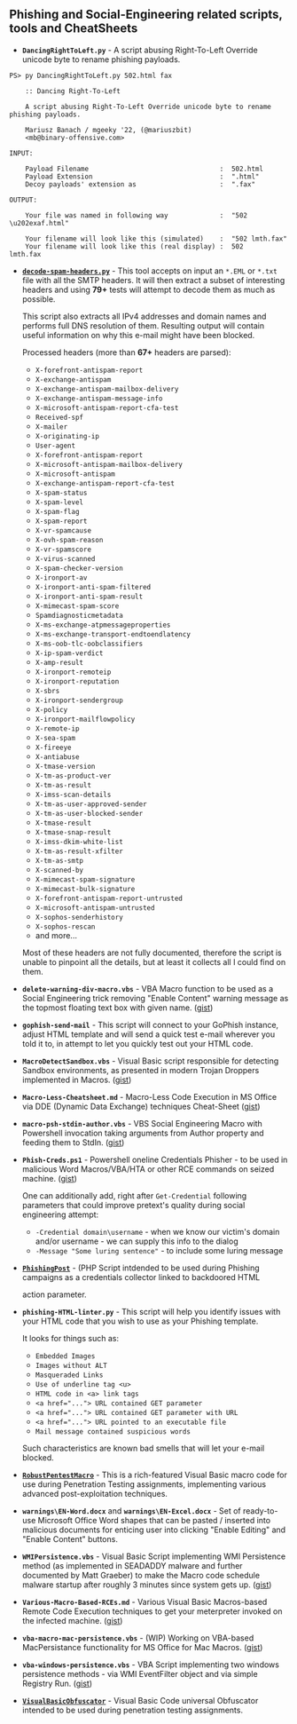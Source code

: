## Phishing and Social-Engineering related scripts, tools and CheatSheets


- **`DancingRightToLeft.py`** - A script abusing Right-To-Left Override unicode byte to rename phishing payloads.

```
PS> py DancingRightToLeft.py 502.html fax

    :: Dancing Right-To-Left

    A script abusing Right-To-Left Override unicode byte to rename phishing payloads.

    Mariusz Banach / mgeeky '22, (@mariuszbit)
    <mb@binary-offensive.com>

INPUT:

    Payload Filename                                 :  502.html
    Payload Extension                                :  ".html"
    Decoy payloads' extension as                     :  ".fax"

OUTPUT:

    Your file was named in following way             :  "502 \u202exaf.html"

    Your filename will look like this (simulated)    :  "502 lmth.fax"
    Your filename will look like this (real display) :  502                                              lmth.fax
```

- [**`decode-spam-headers.py`**](https://github.com/mgeeky/decode-spam-headers) - This tool accepts on input an `*.EML` or `*.txt` file with all the SMTP headers. It will then extract a subset of interesting headers and using **79+** tests will attempt to decode them as much as possible.

  This script also extracts all IPv4 addresses and domain names and performs full DNS resolution of them.
  Resulting output will contain useful information on why this e-mail might have been blocked.

  Processed headers (more than **67+** headers are parsed):

  - `X-forefront-antispam-report`
  - `X-exchange-antispam`
  - `X-exchange-antispam-mailbox-delivery`
  - `X-exchange-antispam-message-info`
  - `X-microsoft-antispam-report-cfa-test`
  - `Received-spf`
  - `X-mailer`
  - `X-originating-ip`
  - `User-agent`
  - `X-forefront-antispam-report`
  - `X-microsoft-antispam-mailbox-delivery`
  - `X-microsoft-antispam`
  - `X-exchange-antispam-report-cfa-test`
  - `X-spam-status`
  - `X-spam-level`
  - `X-spam-flag`
  - `X-spam-report`
  - `X-vr-spamcause`
  - `X-ovh-spam-reason`
  - `X-vr-spamscore`
  - `X-virus-scanned`
  - `X-spam-checker-version`
  - `X-ironport-av`
  - `X-ironport-anti-spam-filtered`
  - `X-ironport-anti-spam-result`
  - `X-mimecast-spam-score`
  - `Spamdiagnosticmetadata`
  - `X-ms-exchange-atpmessageproperties`
  - `X-ms-exchange-transport-endtoendlatency`
  - `X-ms-oob-tlc-oobclassifiers`
  - `X-ip-spam-verdict`
  - `X-amp-result`
  - `X-ironport-remoteip`
  - `X-ironport-reputation`
  - `X-sbrs`
  - `X-ironport-sendergroup`
  - `X-policy`
  - `X-ironport-mailflowpolicy`
  - `X-remote-ip`
  - `X-sea-spam`
  - `X-fireeye`
  - `X-antiabuse`
  - `X-tmase-version`
  - `X-tm-as-product-ver`
  - `X-tm-as-result`
  - `X-imss-scan-details`
  - `X-tm-as-user-approved-sender`
  - `X-tm-as-user-blocked-sender`
  - `X-tmase-result`
  - `X-tmase-snap-result`
  - `X-imss-dkim-white-list`
  - `X-tm-as-result-xfilter`
  - `X-tm-as-smtp`
  - `X-scanned-by`
  - `X-mimecast-spam-signature`
  - `X-mimecast-bulk-signature`
  - `X-forefront-antispam-report-untrusted`
  - `X-microsoft-antispam-untrusted`
  - `X-sophos-senderhistory`
  - `X-sophos-rescan`
  - and more...

  Most of these headers are not fully documented, therefore the script is unable to pinpoint all the details, but at least it collects all I could find on them.


- **`delete-warning-div-macro.vbs`** - VBA Macro function to be used as a Social Engineering trick removing "Enable Content" warning message as the topmost floating text box with given name. ([gist](https://gist.github.com/mgeeky/9cb6acdec31c8a70cc037c84c77a359c))

- **`gophish-send-mail`** - This script will connect to your GoPhish instance, adjust HTML template and will send a quick test e-mail wherever you told it to, in attempt to let you quickly test out your HTML code.

- **`MacroDetectSandbox.vbs`** - Visual Basic script responsible for detecting Sandbox environments, as presented in modern Trojan Droppers implemented in Macros. ([gist](https://gist.github.com/mgeeky/61e4dfe305ab719e9874ca442779a91d))

- **`Macro-Less-Cheatsheet.md`** - Macro-Less Code Execution in MS Office via DDE (Dynamic Data Exchange) techniques Cheat-Sheet ([gist](https://gist.github.com/mgeeky/981213b4c73093706fc2446deaa5f0c5))

- **`macro-psh-stdin-author.vbs`** - VBS Social Engineering Macro with Powershell invocation taking arguments from Author property and feeding them to StdIn. ([gist](https://gist.github.com/mgeeky/50c4b7fa22d930a80247fea62755fbd3))

- **`Phish-Creds.ps1`** - Powershell oneline Credentials Phisher - to be used in malicious Word Macros/VBA/HTA or other RCE commands on seized machine. ([gist](https://gist.github.com/mgeeky/a404d7f23c85954650d686bb3f02abaf))

    One can additionally add, right after `Get-Credential` following parameters that could improve pretext's quality during social engineering attempt:
    - `-Credential domain\username` - when we know our victim's domain and/or username - we can supply this info to the dialog
    - `-Message "Some luring sentence"` - to include some luring message

- [**`PhishingPost`**](https://github.com/mgeeky/PhishingPost) - (PHP Script intdended to be used during Phishing campaigns as a credentials collector linked to backdoored HTML <form> action parameter.

- **`phishing-HTML-linter.py`** - This script will help you identify issues with your HTML code that you wish to use as your Phishing template.

  It looks for things such as:

  - `Embedded Images`
  - `Images without ALT`
  - `Masqueraded Links`
  - `Use of underline tag <u>`
  - `HTML code in <a> link tags`
  - `<a href="..."> URL contained GET parameter`
  - `<a href="..."> URL contained GET parameter with URL`
  - `<a href="..."> URL pointed to an executable file`
  - `Mail message contained suspicious words`
  
  Such characteristics are known bad smells that will let your e-mail blocked.

- [**`RobustPentestMacro`**](https://github.com/mgeeky/RobustPentestMacro) - This is a rich-featured Visual Basic macro code for use during Penetration Testing assignments, implementing various advanced post-exploitation techniques.

- **`warnings\EN-Word.docx`** and **`warnings\EN-Excel.docx`**  - Set of ready-to-use Microsoft Office Word shapes that can be pasted / inserted into malicious documents for enticing user into clicking "Enable Editing" and "Enable Content" buttons.

- **`WMIPersistence.vbs`** - Visual Basic Script implementing WMI Persistence method (as implemented in SEADADDY malware and further documented by Matt Graeber) to make the Macro code schedule malware startup after roughly 3 minutes since system gets up. ([gist](https://gist.github.com/mgeeky/d00ba855d2af73fd8d7446df0f64c25a))

- **`Various-Macro-Based-RCEs.md`** - Various Visual Basic Macros-based Remote Code Execution techniques to get your meterpreter invoked on the infected machine. ([gist](https://gist.github.com/mgeeky/61e4dfe305ab719e9874ca442779a91d))

- **`vba-macro-mac-persistence.vbs`** - (WIP) Working on VBA-based MacPersistance functionality for MS Office for Mac Macros. ([gist](https://gist.github.com/mgeeky/dd184e7f50dfab5ac97b4855f23952bc))

- **`vba-windows-persistence.vbs`** - VBA Script implementing two windows persistence methods - via WMI EventFilter object and via simple Registry Run. ([gist](https://gist.github.com/mgeeky/07ffbd9dbb64c80afe05fb45a0f66f81))

- [**`VisualBasicObfuscator`**](https://github.com/mgeeky/VisualBasicObfuscator) - Visual Basic Code universal Obfuscator intended to be used during penetration testing assignments.
